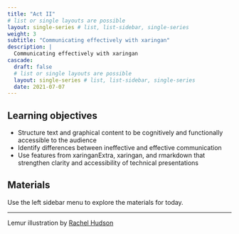 ```yaml
---
title: "Act II"
# list or single layouts are possible
layout: single-series # list, list-sidebar, single-series
weight: 3
subtitle: "Communicating effectively with xaringan"
description: |
  Communicating effectively with xaringan
cascade:
  draft: false
  # list or single layouts are possible
  layout: single-series # list, list-sidebar, single-series
  date: 2021-07-07
---
```


## Learning objectives

+  Structure text and graphical content to be cognitively and functionally accessible to the audience
+  Identify differences between ineffective and effective communication
+  Use features from xaringanExtra, xaringan, and rmarkdown that strengthen clarity and accessibility of technical presentations

## Materials

Use the left sidebar menu to explore the materials for today.

---

Lemur illustration by [Rachel Hudson](https://lemur.duke.edu/100-lemurs/)

